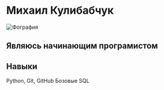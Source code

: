 # Михаил Кулибабчук

![Фография]("C:\Users\mkuli\Downloads\photo_2024-06-11_23-02-40.jpg")

## Являюсь начинающим програмистом 
## Навыки 
Python, Git, GitHub
Бозовые SQL